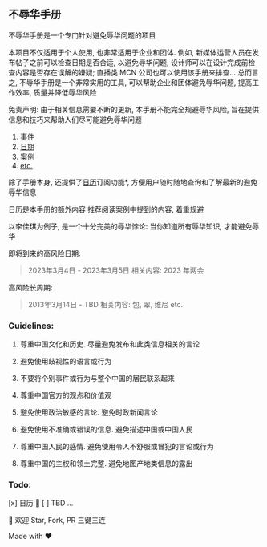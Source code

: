 ## 不辱华手册

不辱华手册是一个专门针对避免辱华问题的项目

本项目不仅适用于个人使用, 也非常适用于企业和团体. 例如, 新媒体运营人员在发布帖子之前可以检查日期是否合适, 以避免辱华问题; 设计师可以在设计完成前检查内容是否存在误解的嫌疑; 直播类 MCN 公司也可以使用该手册来排查... 总而言之, 不辱华手册是一个非常实用的工具, 可以帮助企业和团体避免辱华问题, 提高工作效率, 质量并降低辱华风险

免责声明: 由于相关信息需要不断的更新, 本手册不能完全规避辱华风险, 旨在提供信息和技巧来帮助人们尽可能避免辱华问题

1. [事件](事件.md)
2. [日期](日期.md)
3. [案例](案例.md)
4. [etc.](etc..md)

除了手册本身, 还提供了[日历](日历.md)订阅功能*, 方便用户随时随地查询和了解最新的避免辱华信息

日历是本手册的额外内容 推荐阅读案例中提到的内容, 着重规避

以李佳琪为例子, 是一个十分完美的辱华悖论: 当你知道所有辱华知识, 才能避免辱华

即将到来的高风险日期:

> 2023年3月4日 - 2023年3月5日
> 相关内容: 2023 年两会

高风险长周期:

> 2013年3月14日 - TBD
> 相关内容: 包, 翠, 维尼 etc.

### Guidelines: 

1. 尊重中国文化和历史. 尽量避免发布和此类信息相关的言论
    
2. 避免使用歧视性的语言或行为
    
3. 不要将个别事件或行为与整个中国的居民联系起来
    
4. 尊重中国官方的观点和价值观
    
5. 避免使用政治敏感的言论. 避免时政新闻言论
    
6. 避免使用不准确或错误的信息. 避免描述中国或中国人民
    
7. 尊重中国人民的感情. 避免使用令人不舒服或冒犯的言论或行为
    
8. 尊重中国的主权和领土完整. 避免地图产地类信息的露出

### Todo: 

[x] 日历 📅
[ ] TBD
...

👏 欢迎 Star, Fork, PR 三键三连

Made with ❤️
